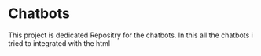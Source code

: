 # Chatbots
This project is dedicated Repositry for the chatbots. In this all the chatbots i tried to integrated with the html
